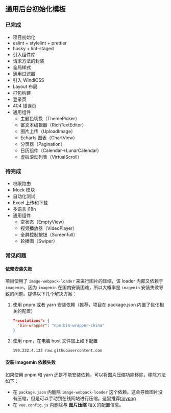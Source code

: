 ## 通用后台初始化模板

### 已完成

- 项目初始化
- eslint + stylelint + prettier
- husky + lint-staged
- 引入组件库
- 请求方法的封装
- 全局样式
- 通用过滤器
- 引入 WindiCSS
- Layout 布局
- 打包构建
- 登录页
- 404 错误页
- 通用组件
  - 主题色切换（ThemePicker）
  - 富文本编辑器（RichTextEditor）
  - 图片上传（UploadImage）
  - Echarts 图表（ChartView）
  - 分页器（Pagination）
  - 日历组件（Calendar->LunarCalendar）
  - 虚拟滚动列表（VirtualScroll）

### 待完成

- 权限路由
- Mock 模块
- 自动化测试
- Excel 上传和下载
- 多语言 i18n
- 通用组件
  - 空状态（EmptyView）
  - 视频播放器（VideoPlayer）
  - 全屏控制按钮（Screenfull）
  - 轮播图（Swiper）

### 常见问题

#### 依赖安装失败

项目使用了 `image-webpack-loader` 来进行图片的压缩，该 loader 内部又依赖于 `imagemin`，因为 `imagemin` 在国内安装困难，所以大概率是 `imagemin` 安装失败导致的问题。提供以下几个解决方案：

1. 使用 pnpm 或者 yarn 安装依赖（推荐，项目在 package.json 内置了优化相关的配置）

   ```json
   "resolutions": {
     "bin-wrapper": "npm:bin-wrapper-china"
   }
   ```

2. 使用 npm，在电脑 host 文件加上如下配置

   ```
   199.232.4.133 raw.githubusercontent.com
   ```

#### 安装 imagemin 依赖失败

如果使用 pnpm 和 yarn 还是不能安装依赖，可以将图片压缩功能移除，移除方法如下：

- 在 `package.json` 内删除 `image-webpack-loader` 这个依赖。这会导致图片没有压缩，但是可以手动到在线网站进行压缩。这里推荐[tinypng](https://tinypng.com/)
- 在 `vue.config.js` 内删除与 **图片压缩** 相关的配置信息。
